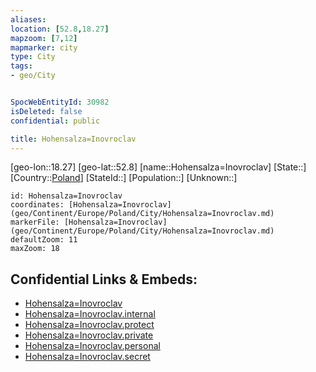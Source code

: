 ```yaml
---
aliases: 
location: [52.8,18.27]
mapzoom: [7,12] 
mapmarker: city 
type: City
tags:
- geo/City


SpocWebEntityId: 30982
isDeleted: false
confidential: public

title: Hohensalza=Inovroclav
---
```

[geo-lon::18.27]
[geo-lat::52.8]
[name::Hohensalza=Inovroclav]
[State::]
[Country::[Poland](geo/Continent/Europe/Poland.md)]
[StateId::]
[Population::]
[Unknown::]


```leaflet
id: Hohensalza=Inovroclav
coordinates: [Hohensalza=Inovroclav](geo/Continent/Europe/Poland/City/Hohensalza=Inovroclav.md)
markerFile: [Hohensalza=Inovroclav](geo/Continent/Europe/Poland/City/Hohensalza=Inovroclav.md)
defaultZoom: 11 
maxZoom: 18
```


## Confidential Links & Embeds: 
- [Hohensalza=Inovroclav](../../../../../../_public/geo/Continent/Europe/Poland/City/Hohensalza=Inovroclav.md) 
- [Hohensalza=Inovroclav.internal](../../../../../../_internal/geo/Continent/Europe/Poland/City/Hohensalza=Inovroclav.internal.md) 
- [Hohensalza=Inovroclav.protect](../../../../../../_protect/geo/Continent/Europe/Poland/City/Hohensalza=Inovroclav.protect.md) 
- [Hohensalza=Inovroclav.private](../../../../../../_private/geo/Continent/Europe/Poland/City/Hohensalza=Inovroclav.private.md) 
- [Hohensalza=Inovroclav.personal](../../../../../../_personal/geo/Continent/Europe/Poland/City/Hohensalza=Inovroclav.personal.md) 
- [Hohensalza=Inovroclav.secret](../../../../../../_secret/geo/Continent/Europe/Poland/City/Hohensalza=Inovroclav.secret.md) 
